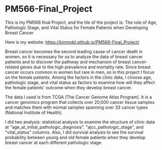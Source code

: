 # PM566-Final_Project

This is my PM566 final Project, and the tile of the project is: 
The role of Age, Pathologic Stage, and Vital Status for Female Patients when Developing Breast Cancer

Here is my website: https://kimmdd.github.io/PM566-Final_Project/ 

Breast cancer becomes the second leading cause of cancer death in women, so it is necessary for us to analyze the data of breast cancer patients and to discover the pathway and mechanism of breast cancer-related genes due to the high prevalence and mortality rate. Since breast cancer occurs common in women but rare in men, so in this project I focus on the female patients. Among the factors in the clinic data, I choose age, pathologic stage, and vital status as factors to examine how will they affect the female patients' outcome when they develop breast cancer.

The data I used is from TCGA (The Cancer Genome Atlas Program). It is a cancer genomics program that collects over 20,000 cancer tissue samples and matches them with normal samples spanning over 33 cancer types (National Institute of Health).

I did two analysis: statistical analysis to examine the structure of clinic data at "age_at_initial_pathologic_diagnosis", "ajcc_pathologic_stage", and "vital_status" columns. Also, I did survival analysis to see the survival probability between young and old female patients when they develop breast cancer at each different pathologic stage. 


